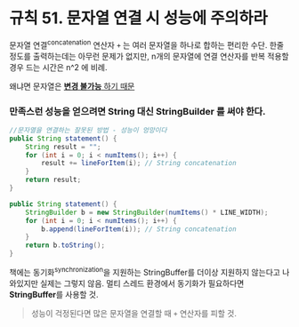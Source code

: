 # 규칙 51. 문자열 연결 시 성능에 주의하라
문자열 연결<sup>concatenation</sup> 연산자 `+` 는 여러 문자열을 하나로 합하는 편리한 수단. 한줄 정도를 출력하는데는 아무런 문제가 없지만,
n개의 문자열에 연결 연산자를 반복 적용할 경우 드는 시간은 n^2 에 비례.

왜냐면 문자열은 [**변경 불가능** 하기 때문](rule15.md)

### 만족스런 성능을 얻으려면 String 대신 StringBuilder 를 써야 한다.

```java
//문자열을 연결하는 잘못된 방법 - 성능이 엉망이다
public String statement() {
	String result = "";
	for (int i = 0; i < numItems(); i++) {
		result += lineForItem(i); // String concatenation
	}
	return result;
}

public String statement() {
	StringBuilder b = new StringBuilder(numItems() * LINE_WIDTH);
	for (int i = 0; i < numItems(); i++) {
		b.append(lineForItem(i)); // String concatenation
	}
	return b.toString();	
}
```

책에는 동기화<sup>synchronization</sup>을 지원하는 StringBuffer를 더이상 지원하지 않는다고 나와있지만 실제는 그렇지 않음.
멀티 스레드 환경에서 동기화가 필요하다면 **StringBuffer**를 사용할 것.


> 성능이 걱정된다면 많은 문자열을 연결할 때 `+` 연산자를 피할 것.
